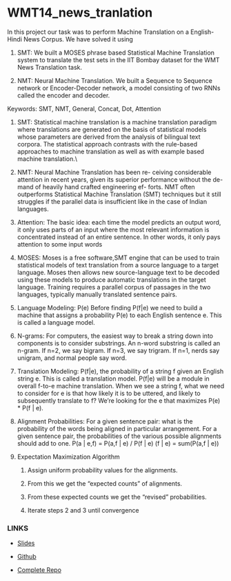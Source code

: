 # WMT14_news_tranlation
In this project our task was to perform Machine Translation on a
English-Hindi News Corpus. We have solved it using

1.  SMT: We built a MOSES phrase based Statistical Machine Translation
    system to translate the test sets in the IIT Bombay dataset for the
    WMT News Translation task.

2.  NMT: Neural Machine Translation. We built a Sequence to Sequence
    network or Encoder-Decoder network, a model consisting of two RNNs
    called the encoder and decoder.

Keywords: SMT, NMT, General, Concat, Dot, Attention


1.  SMT: Statistical machine translation is a machine translation
    paradigm where translations are generated on the basis of
    statistical models whose parameters are derived from the analysis of
    bilingual text corpora. The statistical approach contrasts with the
    rule-based approaches to machine translation as well as with example
    based machine translation.\

2.  NMT: Neural Machine Translation has been re- ceiving considerable
    attention in recent years, given its superior performance without
    the de- mand of heavily hand crafted engineering ef- forts. NMT
    often outperforms Statistical Machine Translation (SMT) techniques
    but it still struggles if the parallel data is insufficient like in
    the case of Indian languages.

3.  Attention: The basic idea: each time the model predicts an output
    word, it only uses parts of an input where the most relevant
    information is concentrated instead of an entire sentence. In other
    words, it only pays attention to some input words

4.  MOSES: Moses is a free software,SMT engine that can be used to train
    statistical models of text translation from a source language to a
    target language. Moses then allows new source-language text to be
    decoded using these models to produce automatic translations in the
    target language. Training requires a parallel corpus of passages in
    the two languages, typically manually translated sentence pairs.

5.  Language Modeling: P(e) Before finding P(f|e) we need to build a
    machine that assigns a probability P(e) to each English sentence e.
    This is called a language model.

6.  N-grams: For computers, the easiest way to break a string down into
    components is to consider substrings. An n-word substring is called
    an n-gram. If n=2, we say bigram. If n=3, we say trigram. If n=1,
    nerds say unigram, and normal people say word.

7.  Translation Modeling: P(f|e), the probability of a string f
    given an English string e. This is called a translation model. P(f|e) will be a module in overall f-to-e machine translation.
    When we see a string f, what we need to consider for e is that how
    likely it is to be uttered, and likely to subsequently translate to
    f? We’re looking for the e that maximizes P(e) * P(f | e).

8.  Alignment Probabilities: For a given sentence pair: what is the
    probability of the words being aligned in particular arrangement.
    For a given sentence pair, the probabilities of the various possible
    alignments should add to one. P(a | e,f) = P(a,f | e) / P(f | e)
    (f | e) = sum(P(a,f | e))

9.  Expectation Maximization Algorithm

    1.  Assign uniform probability values for the alignments.

    2.  From this we get the “expected counts” of alignments.

    3.  From these expected counts we get the “revised” probabilities.

    4.  Iterate steps 2 and 3 until convergence


### LINKS

-   [Slides](https://docs.google.com/presentation/d/1tylPZVzRy1UaASTTlmhpExfjZEGoUNs8RqHTxwDxbX8/edit?usp=sharing)

-   [Github](https://github.com/nilabja-bhattacharya/WMT14_news_tranlation)

-   [Complete
    Repo](https://drive.google.com/open?id=1XLBd0VSe3Kx7ql8VjNYAB23YbxoPXcts)

